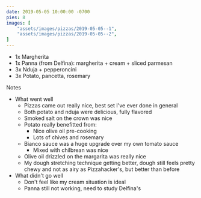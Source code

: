```yaml
---
date: 2019-05-05 10:00:00 -0700
pies: 8
images: [
    "assets/images/pizzas/2019-05-05--1",
    "assets/images/pizzas/2019-05-05--2",
]
---
```

- 1x Margherita
- 1x Panna (from Delfina): margherita + cream + sliced parmesan
- 3x Nduja + pepperoncini
- 3x Potato, pancetta, rosemary

Notes
- What went well
    - Pizzas came out really nice, best set I've ever done in general
    - Both potato and nduja were delicious, fully flavored
    - Smoked salt on the crown was nice
    - Potato really benefitted from:
        - Nice olive oil pre-cooking
        - Lots of chives and rosemary
    - Bianco sauce was a huge upgrade over my own tomato sauce
        - Mixed with chilbrean was nice
    - Olive oil drizzled on the margarita was really nice
    - My dough stretching technique getting better, dough still feels pretty chewy and not as airy as Pizzahacker's, but better than before
- What didn't go well
    - Don't feel like my cream situation is ideal
    - Panna still not working, need to study Delfina's
